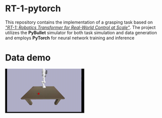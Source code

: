 # RT-1-pytorch

This repository contains the implementation of a grasping task based on *["RT-1: Robotics Transformer for Real-World Control at Scale"](https://robotics-transformer1.github.io/)*. The project utilizes the **PyBullet** simulator for both task simulation and data generation and employs **PyTorch** for neural network training and inference



# Data demo

<img src="README/data.gif" alt="data" style="zoom: 25%;" />

